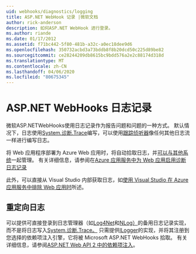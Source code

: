 ```yaml
---
uid: webhooks/diagnostics/logging
title: ASP.NET WebHook 记录 |微软文档
author: rick-anderson
description: 如何ASP.NET WebHook 进行登录。
ms.author: riande
ms.date: 01/17/2012
ms.assetid: f71bc442-5f80-481b-a32c-a0ec18dee9d6
ms.openlocfilehash: 350732acbd3a73bddb8f8b20dcd50c225d89be82
ms.sourcegitcommit: ce28244209db8615bc9bdd576a2e2c88174d318d
ms.translationtype: MT
ms.contentlocale: zh-CN
ms.lasthandoff: 04/06/2020
ms.locfileid: "80675345"
---
```

# <a name="aspnet-webhooks-logging"></a>ASP.NET WebHooks 日志记录

微软ASP.NETWebHooks使用日志记录作为报告问题和问题的一种方式。 默认情况下，日志使用[System.诊断.Trace](https://msdn.microsoft.com/library/system.diagnostics.trace)编写，可以使用[跟踪侦听器](https://msdn.microsoft.com/library/system.diagnostics.tracelistener.aspx)像任何其他日志流一样进行编写日志。

将 Web 应用程序部署为 Azure Web 应用时，将自动拾取日志，并[可以与其他系统](https://msdn.microsoft.com/library/system.diagnostics.trace)一起管理。 有关详细信息，请参阅在[Azure 应用服务中为 Web 应用启用诊断日志记录](https://azure.microsoft.com/documentation/articles/web-sites-enable-diagnostic-log/)

此外，可以直接从 Visual Studio 内部获取日志，如[使用 Visual Studio 在 Azure 应用服务中排除 Web 应用时](https://azure.microsoft.com/documentation/articles/web-sites-dotnet-troubleshoot-visual-studio/#webserverlogs)所述。

## <a name="redirecting-logs"></a>重定向日志

可以提供可直接登录到日志管理器（如[Log4Net](http://logging.apache.org/log4net/)和[NLog）](http://nlog-project.org/)的备用日志记录实现，而不是将日志写入[System.诊断.Trace。](https://msdn.microsoft.com/library/system.diagnostics.trace) 只需提供[ILogger](https://github.com/aspnet/AspNetWebHooks/blob/master/src/Microsoft.AspNet.WebHooks.Common/Diagnostics/ILogger.cs)的实现，并将其注册到您选择的依赖项注入引擎，它将被 Microsoft ASP.NET WebHooks 拾取。 有关详细信息，请参阅[ASP.NET Web API 2 中的依赖项注入](https://www.asp.net/web-api/overview/advanced/dependency-injection)。
